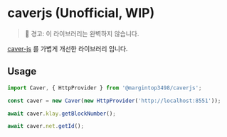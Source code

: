 # caverjs (Unofficial, WIP)
> 🚨 경고: 이 라이브러리는 완벽하지 않습니다.

[caver-js](https://github.com/klaytn/caver-js) 를 가볍게 개선한 라이브러리 입니다.

## Usage
```typescript
import Caver, { HttpProvider } from '@margintop3498/caverjs';

const caver = new Caver(new HttpProvider('http://localhost:8551'));

await caver.klay.getBlockNumber();

await caver.net.getId();
```